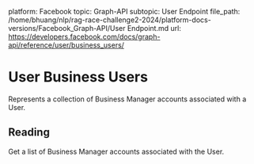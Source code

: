 platform: Facebook
topic: Graph-API
subtopic: User Endpoint
file_path: /home/bhuang/nlp/rag-race-challenge2-2024/platform-docs-versions/Facebook_Graph-API/User Endpoint.md
url: https://developers.facebook.com/docs/graph-api/reference/user/business_users/

# User Business Users

Represents a collection of Business Manager accounts associated with a User.

## Reading

Get a list of Business Manager accounts associated with the User.